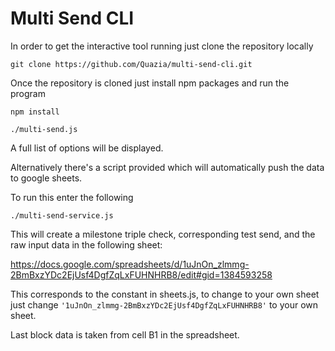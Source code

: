 # Multi Send CLI

In order to get the interactive tool running just clone the repository locally

``` git clone https://github.com/Quazia/multi-send-cli.git ```

Once the repository is cloned just install npm packages and run the program

``` 
npm install

./multi-send.js 

```

A full list of options will be displayed.

Alternatively there's a script provided which will automatically push the data to google sheets.

To run this enter the following

```
./multi-send-service.js
```

This will create a milestone triple check, corresponding test send, and the raw input data in the following sheet:

https://docs.google.com/spreadsheets/d/1uJnOn_zlmmg-2BmBxzYDc2EjUsf4DgfZqLxFUHNHRB8/edit#gid=1384593258

This corresponds to the constant in sheets.js, to change to your own sheet just change `'1uJnOn_zlmmg-2BmBxzYDc2EjUsf4DgfZqLxFUHNHRB8'` to your own sheet.

Last block data is taken from cell B1 in the spreadsheet.